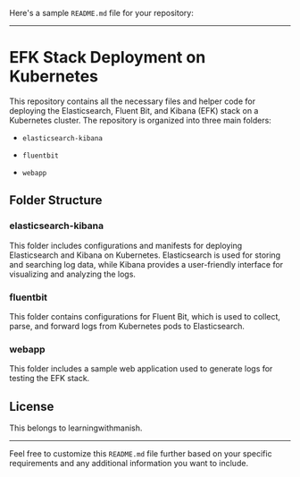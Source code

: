 Here's a sample `README.md` file for your repository:

---

# EFK Stack Deployment on Kubernetes

This repository contains all the necessary files and helper code for deploying the Elasticsearch, Fluent Bit, and Kibana (EFK) stack on a Kubernetes cluster. The repository is organized into three main folders:

- `elasticsearch-kibana`

- `fluentbit`

- `webapp`

## Folder Structure

### elasticsearch-kibana

This folder includes configurations and manifests for deploying Elasticsearch and Kibana on Kubernetes. Elasticsearch is used for storing and searching log data, while Kibana provides a user-friendly interface for visualizing and analyzing the logs.

### fluentbit

This folder contains configurations for Fluent Bit, which is used to collect, parse, and forward logs from Kubernetes pods to Elasticsearch.

### webapp

This folder includes a sample web application used to generate logs for testing the EFK stack.


## License

This belongs to learningwithmanish.

---

Feel free to customize this `README.md` file further based on your specific requirements and any additional information you want to include.
